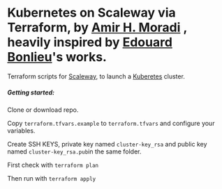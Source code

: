 # Kubernetes on Scaleway via Terraform, by [Amir H. Moradi](https://www.linkedin.com/in/amirhmoradi/) , heavily inspired by [Edouard Bonlieu](https://github.com/edouardb/)'s works.

Terraform scripts for [Scaleway](https://scaleway.com), to launch a [Kuberetes](https://kubernetes.io/) cluster.

##### Getting started:

Clone or download repo.

Copy `terraform.tfvars.example` to `terraform.tfvars` and configure your variables.

Create SSH KEYS, private key named `cluster-key_rsa` and public key named `cluster-key_rsa.pub`in the same folder.

First check with `terraform plan`

Then run with `terraform apply`
